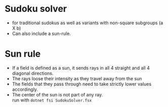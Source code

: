 # Sudoku solver 
* for traditional sudokus as well as variants with non-square subgroups (a X b)
* Can also include a sun-rule.
# Sun rule
* If a field is defined as a sun, it sends rays in all
4 straight and all 4 diagonal directions.
* The rays loose their intensity as they travel away
from the sun
* The fields that they pass through
need to take strictly lower values accordingly.
* The center of the sun is not part of any ray.\
run with `dotnet fsi SudokuSolver.fsx`
